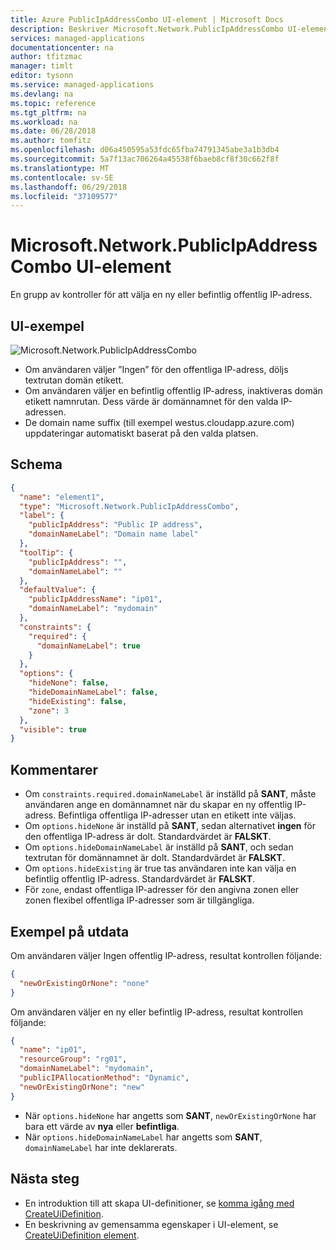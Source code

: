 ```yaml
---
title: Azure PublicIpAddressCombo UI-element | Microsoft Docs
description: Beskriver Microsoft.Network.PublicIpAddressCombo UI-element för Azure-portalen.
services: managed-applications
documentationcenter: na
author: tfitzmac
manager: timlt
editor: tysonn
ms.service: managed-applications
ms.devlang: na
ms.topic: reference
ms.tgt_pltfrm: na
ms.workload: na
ms.date: 06/28/2018
ms.author: tomfitz
ms.openlocfilehash: d06a450595a53fdc65fba74791345abe3a1b3db4
ms.sourcegitcommit: 5a7f13ac706264a45538f6baeb8cf8f30c662f8f
ms.translationtype: MT
ms.contentlocale: sv-SE
ms.lasthandoff: 06/29/2018
ms.locfileid: "37109577"
---
```

# <a name="microsoftnetworkpublicipaddresscombo-ui-element"></a>Microsoft.Network.PublicIpAddressCombo UI-element
En grupp av kontroller för att välja en ny eller befintlig offentlig IP-adress.

## <a name="ui-sample"></a>UI-exempel
![Microsoft.Network.PublicIpAddressCombo](./media/managed-application-elements/microsoft.network.publicipaddresscombo.png)

- Om användaren väljer ”Ingen” för den offentliga IP-adress, döljs textrutan domän etikett.
- Om användaren väljer en befintlig offentlig IP-adress, inaktiveras domän etikett namnrutan. Dess värde är domännamnet för den valda IP-adressen.
- De domain name suffix (till exempel westus.cloudapp.azure.com) uppdateringar automatiskt baserat på den valda platsen.

## <a name="schema"></a>Schema
```json
{
  "name": "element1",
  "type": "Microsoft.Network.PublicIpAddressCombo",
  "label": {
    "publicIpAddress": "Public IP address",
    "domainNameLabel": "Domain name label"
  },
  "toolTip": {
    "publicIpAddress": "",
    "domainNameLabel": ""
  },
  "defaultValue": {
    "publicIpAddressName": "ip01",
    "domainNameLabel": "mydomain"
  },
  "constraints": {
    "required": {
      "domainNameLabel": true
    }
  },
  "options": {
    "hideNone": false,
    "hideDomainNameLabel": false,
    "hideExisting": false,
    "zone": 3
  },
  "visible": true
}
```

## <a name="remarks"></a>Kommentarer
- Om `constraints.required.domainNameLabel` är inställd på **SANT**, måste användaren ange en domännamnet när du skapar en ny offentlig IP-adress. Befintliga offentliga IP-adresser utan en etikett inte väljas.
- Om `options.hideNone` är inställd på **SANT**, sedan alternativet **ingen** för den offentliga IP-adress är dolt. Standardvärdet är **FALSKT**.
- Om `options.hideDomainNameLabel` är inställd på **SANT**, och sedan textrutan för domännamnet är dolt. Standardvärdet är **FALSKT**.
- Om `options.hideExisting` är true tas användaren inte kan välja en befintlig offentlig IP-adress. Standardvärdet är **FALSKT**.
- För `zone`, endast offentliga IP-adresser för den angivna zonen eller zonen flexibel offentliga IP-adresser som är tillgängliga.

## <a name="sample-output"></a>Exempel på utdata
Om användaren väljer Ingen offentlig IP-adress, resultat kontrollen följande:

```json
{
  "newOrExistingOrNone": "none"
}
```

Om användaren väljer en ny eller befintlig IP-adress, resultat kontrollen följande:

```json
{
  "name": "ip01",
  "resourceGroup": "rg01",
  "domainNameLabel": "mydomain",
  "publicIPAllocationMethod": "Dynamic",
  "newOrExistingOrNone": "new"
}
```

- När `options.hideNone` har angetts som **SANT**, `newOrExistingOrNone` har bara ett värde av **nya** eller **befintliga**.
- När `options.hideDomainNameLabel` har angetts som **SANT**, `domainNameLabel` har inte deklarerats.

## <a name="next-steps"></a>Nästa steg
* En introduktion till att skapa UI-definitioner, se [komma igång med CreateUiDefinition](create-uidefinition-overview.md).
* En beskrivning av gemensamma egenskaper i UI-element, se [CreateUiDefinition element](create-uidefinition-elements.md).
